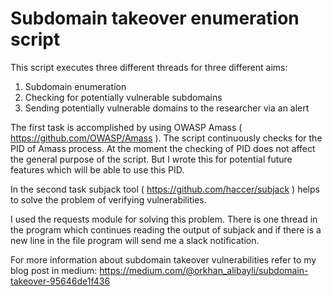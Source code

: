 # Subdomain takeover enumeration script

This script executes three different threads for three different aims:
1. Subdomain enumeration
2. Checking for potentially vulnerable subdomains
3. Sending potentially vulnerable domains to the researcher via an alert

The first task is accomplished by using OWASP Amass ( https://github.com/OWASP/Amass ). The script continuously checks for the PID of Amass process. At the moment the checking of PID does not affect the general purpose of the script. But I wrote this for potential future features which will be able to use this PID.

In the second task subjack tool ( https://github.com/haccer/subjack ) helps to solve the problem of verifying vulnerabilities.

I used the requests module for solving this problem. There is one thread in the program which continues reading the output of subjack and if there is a new line in the file program will send me a slack notification.


For more information about subdomain takeover vulnerabilities refer to my blog post in medium: https://medium.com/@orkhan_alibayli/subdomain-takeover-95646de1f436

